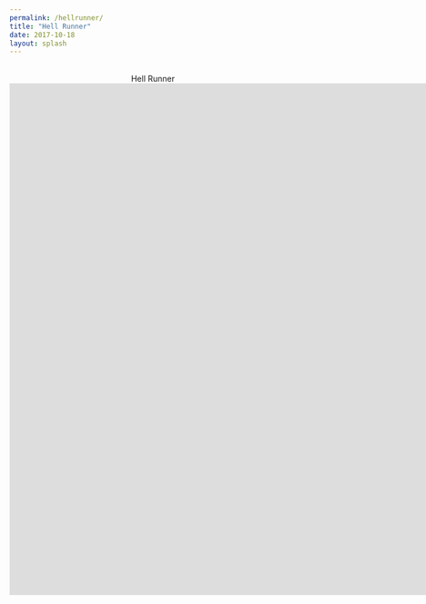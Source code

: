 ```yaml
---
permalink: /hellrunner/
title: "Hell Runner"
date: 2017-10-18
layout: splash
---
```

<center>
  <br>Hell Runner<br>
   <iframe src="https://jjrwalker.github.io/assets/unity/hell_runner/index.html" style="border:0px #000000 none;" name="Game name"            scrolling="no" frameborder="1" marginheight="0px" marginwidth="0px" height="900px" width="1600px"></iframe>
  <br><br>
</center>
